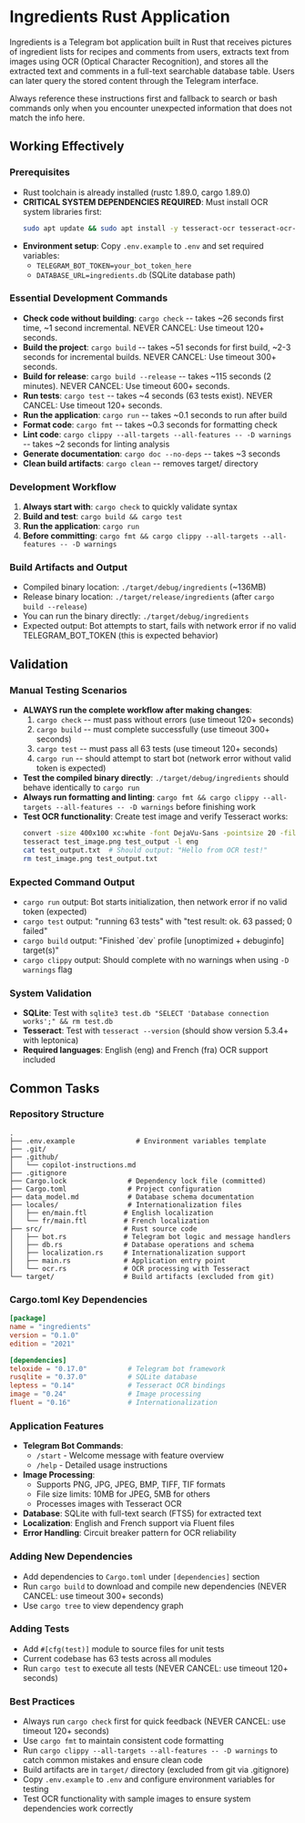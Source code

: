 # Ingredients Rust Application

Ingredients is a Telegram bot application built in Rust that receives pictures of ingredient lists for recipes and comments from users, extracts text from images using OCR (Optical Character Recognition), and stores all the extracted text and comments in a full-text searchable database table. Users can later query the stored content through the Telegram interface.

Always reference these instructions first and fallback to search or bash commands only when you encounter unexpected information that does not match the info here.

## Working Effectively

### Prerequisites
- Rust toolchain is already installed (rustc 1.89.0, cargo 1.89.0)
- **CRITICAL SYSTEM DEPENDENCIES REQUIRED**: Must install OCR system libraries first:
  ```bash
  sudo apt update && sudo apt install -y tesseract-ocr tesseract-ocr-eng tesseract-ocr-fra libleptonica-dev libtesseract-dev pkg-config
  ```
- **Environment setup**: Copy `.env.example` to `.env` and set required variables:
  - `TELEGRAM_BOT_TOKEN=your_bot_token_here`
  - `DATABASE_URL=ingredients.db` (SQLite database path)

### Essential Development Commands
- **Check code without building**: `cargo check` -- takes ~26 seconds first time, ~1 second incremental. NEVER CANCEL: Use timeout 120+ seconds.
- **Build the project**: `cargo build` -- takes ~51 seconds for first build, ~2-3 seconds for incremental builds. NEVER CANCEL: Use timeout 300+ seconds.
- **Build for release**: `cargo build --release` -- takes ~115 seconds (2 minutes). NEVER CANCEL: Use timeout 600+ seconds.
- **Run tests**: `cargo test` -- takes ~4 seconds (63 tests exist). NEVER CANCEL: Use timeout 120+ seconds.
- **Run the application**: `cargo run` -- takes ~0.1 seconds to run after build
- **Format code**: `cargo fmt` -- takes ~0.3 seconds for formatting check
- **Lint code**: `cargo clippy --all-targets --all-features -- -D warnings` -- takes ~2 seconds for linting analysis
- **Generate documentation**: `cargo doc --no-deps` -- takes ~3 seconds
- **Clean build artifacts**: `cargo clean` -- removes target/ directory

### Development Workflow
1. **Always start with**: `cargo check` to quickly validate syntax
2. **Build and test**: `cargo build && cargo test`
3. **Run the application**: `cargo run`
4. **Before committing**: `cargo fmt && cargo clippy --all-targets --all-features -- -D warnings`

### Build Artifacts and Output
- Compiled binary location: `./target/debug/ingredients` (~136MB)
- Release binary location: `./target/release/ingredients` (after `cargo build --release`)
- You can run the binary directly: `./target/debug/ingredients`
- Expected output: Bot attempts to start, fails with network error if no valid TELEGRAM_BOT_TOKEN (this is expected behavior)

## Validation

### Manual Testing Scenarios
- **ALWAYS run the complete workflow after making changes**:
  1. `cargo check` -- must pass without errors (use timeout 120+ seconds)
  2. `cargo build` -- must complete successfully (use timeout 300+ seconds)
  3. `cargo test` -- must pass all 63 tests (use timeout 120+ seconds)
  4. `cargo run` -- should attempt to start bot (network error without valid token is expected)
- **Test the compiled binary directly**: `./target/debug/ingredients` should behave identically to `cargo run`
- **Always run formatting and linting**: `cargo fmt && cargo clippy --all-targets --all-features -- -D warnings` before finishing work
- **Test OCR functionality**: Create test image and verify Tesseract works:
  ```bash
  convert -size 400x100 xc:white -font DejaVu-Sans -pointsize 20 -fill black -gravity center -annotate +0+0 "Hello from OCR test!" test_image.png
  tesseract test_image.png test_output -l eng
  cat test_output.txt  # Should output: "Hello from OCR test!"
  rm test_image.png test_output.txt
  ```

### Expected Command Output
- `cargo run` output: Bot starts initialization, then network error if no valid token (expected)
- `cargo test` output: "running 63 tests" with "test result: ok. 63 passed; 0 failed"
- `cargo build` output: "Finished \`dev\` profile [unoptimized + debuginfo] target(s)"
- `cargo clippy` output: Should complete with no warnings when using `-D warnings` flag

### System Validation
- **SQLite**: Test with `sqlite3 test.db "SELECT 'Database connection works';" && rm test.db`
- **Tesseract**: Test with `tesseract --version` (should show version 5.3.4+ with leptonica)
- **Required languages**: English (eng) and French (fra) OCR support included

## Common Tasks

### Repository Structure
```
.
├── .env.example               # Environment variables template
├── .git/
├── .github/
│   └── copilot-instructions.md
├── .gitignore
├── Cargo.lock               # Dependency lock file (committed)
├── Cargo.toml               # Project configuration
├── data_model.md            # Database schema documentation
├── locales/                 # Internationalization files
│   ├── en/main.ftl         # English localization
│   └── fr/main.ftl         # French localization
├── src/                    # Rust source code
│   ├── bot.rs              # Telegram bot logic and message handlers
│   ├── db.rs               # Database operations and schema
│   ├── localization.rs     # Internationalization support
│   ├── main.rs             # Application entry point
│   └── ocr.rs              # OCR processing with Tesseract
└── target/                 # Build artifacts (excluded from git)
```

### Cargo.toml Key Dependencies
```toml
[package]
name = "ingredients"
version = "0.1.0"
edition = "2021"

[dependencies]
teloxide = "0.17.0"          # Telegram bot framework
rusqlite = "0.37.0"          # SQLite database
leptess = "0.14"             # Tesseract OCR bindings
image = "0.24"               # Image processing
fluent = "0.16"              # Internationalization
```

### Application Features
- **Telegram Bot Commands**:
  - `/start` - Welcome message with feature overview
  - `/help` - Detailed usage instructions
- **Image Processing**: 
  - Supports PNG, JPG, JPEG, BMP, TIFF, TIF formats
  - File size limits: 10MB for JPEG, 5MB for others
  - Processes images with Tesseract OCR
- **Database**: SQLite with full-text search (FTS5) for extracted text
- **Localization**: English and French support via Fluent files
- **Error Handling**: Circuit breaker pattern for OCR reliability

### Adding New Dependencies
- Add dependencies to `Cargo.toml` under `[dependencies]` section
- Run `cargo build` to download and compile new dependencies (NEVER CANCEL: use timeout 300+ seconds)
- Use `cargo tree` to view dependency graph

### Adding Tests
- Add `#[cfg(test)]` module to source files for unit tests
- Current codebase has 63 tests across all modules
- Run `cargo test` to execute all tests (NEVER CANCEL: use timeout 120+ seconds)

### Best Practices
- Always run `cargo check` first for quick feedback (NEVER CANCEL: use timeout 120+ seconds)
- Use `cargo fmt` to maintain consistent code formatting
- Run `cargo clippy --all-targets --all-features -- -D warnings` to catch common mistakes and ensure clean code
- Build artifacts are in `target/` directory (excluded from git via .gitignore)
- Copy `.env.example` to `.env` and configure environment variables for testing
- Test OCR functionality with sample images to ensure system dependencies work correctly